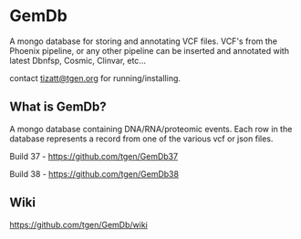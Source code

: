 # GemDb

A mongo database for storing and annotating VCF files.  VCF's from the Phoenix pipeline, or any other pipeline can be inserted and annotated with latest Dbnfsp, Cosmic, Clinvar, etc...

contact tizatt@tgen.org for running/installing.

## What is GemDb?
A mongo database containing DNA/RNA/proteomic events.  Each row in the database represents a record from one of the various vcf or json files.

Build 37 - https://github.com/tgen/GemDb37

Build 38 - https://github.com/tgen/GemDb38

## Wiki
https://github.com/tgen/GemDb/wiki
